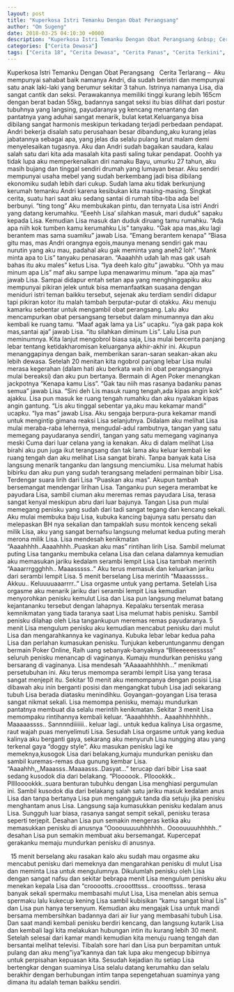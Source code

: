 ```yaml
---
layout: post
title: "Kuperkosa Istri Temanku Dengan Obat Perangsang"
author: "Om Sugeng"
date: 2018-03-25 04:10:30 +0000
description: "Kuperkosa Istri Temanku Dengan Obat Perangsang &nbsp; Cerita Terlarang &#8211;\u00a0\u00a0Aku mempunyai sahabat baik namanya Andri, dia sudah beristri dan mempunyai satu anak laki-laki yang berumur sekitar 3 t..."
categories: ["Cerita Dewasa"]
tags: ["Cerita 18", "Cerita Dewasa", "Cerita Panas", "Cerita Terkini", "Kumpulan Cerita Dewasa"]
---
```



Kuperkosa Istri Temanku Dengan Obat Perangsang
&nbsp;
Cerita Terlarang &#8211;  Aku mempunyai sahabat baik namanya Andri, dia sudah beristri dan mempunyai satu anak laki-laki yang berumur sekitar 3 tahun. Istrinya namanya Lisa, dia sangat cantik dan seksi. Perawakannya memiliki tinggi kurang lebih 165cm dengan berat badan 55kg, badannya sangat seksi itu bias dilihat dari postur tubuhnya yang langsing, payudaranya yg kencang menantang dan pantatnya yang aduhai sangat menarik, bulat ketat.Keluarganya bisa dibilang sangat harmonis meskipun terkadang terjadi perbedaan pendapat. Andri bekerja disalah satu perusahaan besar dibandung,aku kurang jelas jabatannya sebagai apa, yang jelas dia selalu pulang larut malam demi menyelesaikan tugasnya. Aku dan Andri sudah bagaikan saudara, kalau salah satu dari kita ada masalah kita pasti saling tukar pendapat.
Ooohh ya tidak lupa aku memperkenalkan diri namaku Bayu, umurku 27 tahun, aku masih bujang dan tinggal sendiri drumah yang lumayan besar. Aku sendiri mempunyai usaha mebel yang sudah berkembang jadi bisa dibilang ekonomiku sudah lebih dari cukup. Sudah lama aku tidak berkunjung kerumah temanku Andri karena kesibukan kita masing-masing.
Singkat cerita, suatu hari saat aku sedang santai di rumah tiba-tiba ada bel berbunyi.
“ting tong”
Aku membukakan pintu, dan ternyata Lisa istri Andri yang datang kerumahku.
“Eeehh Lisa’ silahkan masuk, mari duduk” sapaku kepada Lisa.
Kemudian Lisa masuk dan duduk diruang tamu rumahku.
“Ada apa niih kok tumben kamu kerumahku Lis” tanyaku.
“Gak apa mas,aku lagi berantem mas sama suamiku” jawab Lisa.
“Emang berantem kenapa”
“Biasa gitu mas, mas Andri orangnya egois,maunya menang sendiri gak mau nurutin yang aku mau, padahal aku gak meminta yang aneh2 loh”.
“Mank minta apa to Lis” tanyaku penasaran.
“Aaaahhh udah lah mas gak usah bahas itu aku males” ketus Lisa.
“Iya deeh kalo gitu” jawabku.
“Ohh ya mau minum apa Lis” maf aku sampe lupa menawarimu minum.
“apa aja mas” jawab Lisa.
Sampai didapur entah setan apa yang menghinggapiku aku mempunyai pikiran jelek untuk bisa memanfaatkan suasana dengan meniduri istri teman baikku tersebut, sejenak aku terdiam sendiri didapur tapi pikiran kotor itu malah tambah berputar-putar di otakku.
Aku menuju kamarku sebentar untuk mengambil obat perangsang. Lalu aku mencampurkan obat persangsang tersebut dalam minumannya dan aku kembali ke ruang tamu.
“Maaf agak lama ya Lis” ucapku.
“iya gak papa kok mas,santai aja” jawab Lisa.
“itu silahkan diminum Lis”.
Lalu Lisa pun meminumnya. Kita lanjut mengobrol biasa saja, Lisa mulai bercerita panjang lebar tentang ketidakharomisan keluarganya akhir-akhir ini.
Akupun menanggapinya dengan baik, memberikan saran-saran seakan-akan aku lebih dewasa. Setelah 20 menitan kita ngobrol panjang lebar Lisa mulai merasa kegerahan (dalam hati aku berkata wah ini obat perangsangnya mulai bereaksi) dan aku pun bertanya. Bermain di Agen Poker menangkan jackpotnya
“Kenapa kamu Liss”.
“Gak tau niih mas rasanya badanku panas semua” jawab Lisa.
“Sini deh Lis masuk ruang tengah,ada kipas angin kok” ajakku.
Lisa pun masuk ke ruang tengah rumahku dan aku nyalakan kipas angin gantung.
“Lis aku tinggal sebentar ya,aku mau kekamar mandi” ucapku.
“Iya mas” jawab Lisa.
Aku sengaja berpura-pura kekamar mandi untuk mengintip gimana reaksi Lisa selanjutnya. Didalam aku melihat Lisa mulai meraba-raba lehernya, mengudal-adul rambutnya, tangan yang satu memegang payudaranya sendiri, tangan yang satu memegang vaginanya meski Cuma dari luar celana yang ia kenakan.
Aku di dalam melihat Lisa birahi aku pun juga ikut terangsang dan tak lama aku keluar kembali ke ruang tengah dan aku melihat Lisa sangat birahi.
Tanpa banyak kata Lisa langsung menarik tanganku dan langsung menciumiku. Lisa melumat habis bibirku dan aku pun yang sudah terangsang meladeni permainan bibir Lisa.
Terdengar suara lirih dari Lisa “Puaskan aku mas”. Akupun tambah bersemangat mendengar lirihan Lisa.
Tanganku pun segera merambat ke payudara Lisa, sambil ciuman aku meremas remas payudara Lisa, terasa sangat kenyal meskipun abru dari luar bajunya. Tangan Lisa pun mulai memegang penisku yang sudah dari tadi sangat tegang dan kencang sekali.
Aku mulai membuka baju Lisa, kubuka kancing bajunya satu persatu dan melepaskan BH nya sekalian dan tampaklah susu montok kenceng sekali milik Lisa, aku yang sangat bernafsu langsung melumat kedua puting merah merona milik Lisa.
Lisa mendesah kenikmatan “Aaaahhhh..Aaaahhhh..Puaskan aku mas” rintihan lirih Lisa.
Sambil melumat puting Lisa tanganku membuka celana Lisa dan celana dalamnya kemudian aku memasukan jariku kedalam serambi lempit Lisa Lisa tambah merintih “Aaaarrrggghhh.. Maaasssss..”
Aku terus memasuk dan keluarkan jariku dari serambi lempit Lisa. 5 menit berselang Lisa merintih “Maaasssss.. Akkuu.. Keluuuuaaarrrr..” Lisa orgasme untuk yang pertama.
Setelah Lisa orgasme aku menarik jariku dari serambi lempit Lisa kemudian menyorohkan penisku kemulut Lisa dan Lisa pun langsung melumat batang kejantananku tersebut dengan lahapnya.
Kepalaku tersentak merasa kemnikmatan yang tiada taranya saat Lisa melumat habis penisku. Sambil penisku dilahap oleh Lisa tangankupun meremas remas payudaranya.
5 menit Lisa mengulum penisku aku kemudian mencabut penisku dari mulut Lisa dan mengarahkannya ke vaginanya. Kubuka lebar lebar kedua paha Lisa dan perlahan kumasukan penisku. Tunjukan keberuntunganmu dengan bermain Poker Online, Raih uang sebanyak-banyaknya
“Blleeeeeesssss” seluruh penisku menancap di vaginanya.
Kumaju mundurkan penisku yang bersarang di vaginanya.
Lisa mendesah “AAaaaahhhhhh…” menikmati persetubuhan ini.
Aku terus memompa serambi lempit Lisa yang terasa sangat menjepit itu. Sekitar 10 menit aku memompanya dengan posisi Lisa dibawah aku inin berganti posisi dan mengangkat tubuh Lisa jadi sekarang tubuh Lisa berada diatasku menindihku. Goyangan-goyangan Lisa terasa sangat nikmat sekali.
Lisa memompa penisku, memaju mundurkan pantatnya membuat dia selalu merintih kenikmatan.
Sekitar 3 menit Lisa memompaku rintihannya kembali keluar.
“Aaaahhhhh.. Aaaahhhhhhhh.. Maaaaassss.. Sannnndiiiiiii.. keluar lagi.. untuk kedua kalinya Lisa orgasme, raut wajah puas menyelimuti Lisa.
Sesudah Lisa orgasme untuk yang kedua kalinya aku berganti gaya, sekarang aku menyuruh Lisa nungging atau yang terkenal gaya “doggy style”. Aku masukan penisku lagi ke memeknya,kusogok Lisa dari belakang,kumaju mundurkan penisku dan sambil kuremas-remas dua gunung kembar Lisa.
“Aaaahhh,,,Maaasss..Maaaasss..Dasyat…” terucap dari bibir Lisa saat sedang kusodok dia dari belakang.
“Ploooook.. Plloookkk.. Pllllooookkk..suara benturan tubuhku dengan Lisa menghiasi pergumulan ini.
Sambil kusodok dia dari belakang salah satu jariku masuk kedalam anus Lisa dan tanpa bertanya Lisa pun mengangguk tanda dia setuju jika penisku menghantam anus Lisa.
Langsung saja kumasukkan penisku kedalam anus Lisa. Sungguh luar biasa, rasanya sangat sempit sekali, penisku terasa seperti terjepit.
Desahan Lisa pun semakin mengeras ketika aku memasukkan penisku di anusnya “Oooouuuuuhhhhhh.. Oooouuuuhhhhh..” desahan Lisa pun semakin membuat aku bersemangat. Kupercepat gerakanku memaju mundurkan penisku di anusnya.
&nbsp;

&nbsp;
15 menit berselang aku rasakan kalo aku sudah mau orgasme aku mencabut penisku dari memeknya dan mengarahkan penisku di mulut Lisa dan meminta Lisa untuk mengulumnya. Dikulumlah penisku oleh Lisa dengan sangat nafsu dan sekitar bebrapa menit Lisa mengulum penisku aku menekan kepala Lisa dan
“crooootts..croootttsss.. crooottsss.. terasa banyak sekali spermaku membasahi mulut Lisa, Lisa menelan abis semua spermaku lalu kukecup kening Lisa sambil kubisikan “kamu sangat binal Lis” dan Lisa pun hanya tersenyum.
Kemudian aku mengajak Lisa untuk mandi bersama membersihkan badannya dari air liur yang membasahi tubuh Lisa. Dan saat mandi kembali penisku berdiri kencang, dan langsung kutarik Lisa dan kembali lagi kita melakukan hubungan intin itu kurang lebih 30 menit. Setelah selesai dari kamar mandi kemudian kita menuju ruang tengah dan bersantai melihat televisi.
Tibalah sore hari dan Lisa pun berpamitan untuk pulang dan aku meng”iya”kannya dan tak lupa aku mengecup bibirnya untuk perpisahan kepuasan kita. Sesudah kejadian itu setiap Lisa bertengkar dengan suaminya Lisa selalu datang kerumahku dan selalu berakhir dengan berhubungan intim tanpa sepengetahuan suaminya yang dimana itu adalah teman baikku sendiri.
